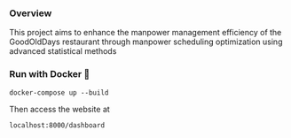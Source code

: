 ### Overview

This project aims to enhance the manpower management efficiency of the GoodOldDays restaurant through manpower scheduling optimization using advanced statistical methods

### Run with Docker 🐳

```
docker-compose up --build
```

Then access the website at

```
localhost:8000/dashboard
```

